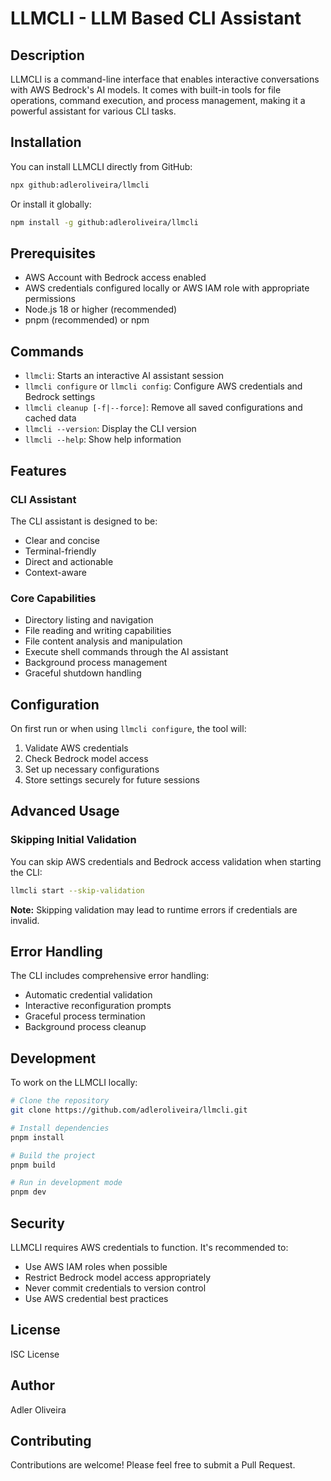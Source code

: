 # LLMCLI - LLM Based CLI Assistant

## Description

LLMCLI is a command-line interface that enables interactive conversations with AWS Bedrock's AI models. It comes with built-in tools for file operations, command execution, and process management, making it a powerful assistant for various CLI tasks.

## Installation

You can install LLMCLI directly from GitHub:

```bash
npx github:adleroliveira/llmcli
```

Or install it globally:

```bash
npm install -g github:adleroliveira/llmcli
```

## Prerequisites

- AWS Account with Bedrock access enabled
- AWS credentials configured locally or AWS IAM role with appropriate permissions
- Node.js 18 or higher (recommended)
- pnpm (recommended) or npm

## Commands

- `llmcli`: Starts an interactive AI assistant session
- `llmcli configure` or `llmcli config`: Configure AWS credentials and Bedrock settings
- `llmcli cleanup [-f|--force]`: Remove all saved configurations and cached data
- `llmcli --version`: Display the CLI version
- `llmcli --help`: Show help information

## Features

### CLI Assistant

The CLI assistant is designed to be:

- Clear and concise
- Terminal-friendly
- Direct and actionable
- Context-aware

### Core Capabilities

- Directory listing and navigation
- File reading and writing capabilities
- File content analysis and manipulation
- Execute shell commands through the AI assistant
- Background process management
- Graceful shutdown handling

## Configuration

On first run or when using `llmcli configure`, the tool will:

1. Validate AWS credentials
2. Check Bedrock model access
3. Set up necessary configurations
4. Store settings securely for future sessions

## Advanced Usage

### Skipping Initial Validation

You can skip AWS credentials and Bedrock access validation when starting the CLI:

```bash
llmcli start --skip-validation
```

**Note:** Skipping validation may lead to runtime errors if credentials are invalid.

## Error Handling

The CLI includes comprehensive error handling:

- Automatic credential validation
- Interactive reconfiguration prompts
- Graceful process termination
- Background process cleanup

## Development

To work on the LLMCLI locally:

```bash
# Clone the repository
git clone https://github.com/adleroliveira/llmcli.git

# Install dependencies
pnpm install

# Build the project
pnpm build

# Run in development mode
pnpm dev
```

## Security

LLMCLI requires AWS credentials to function. It's recommended to:

- Use AWS IAM roles when possible
- Restrict Bedrock model access appropriately
- Never commit credentials to version control
- Use AWS credential best practices

## License

ISC License

## Author

Adler Oliveira

## Contributing

Contributions are welcome! Please feel free to submit a Pull Request.
